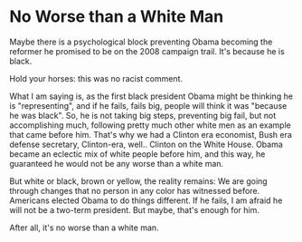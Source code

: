 # No Worse than a White Man

Maybe there is a psychological block preventing Obama becoming the reformer he promised to be on the 2008 campaign trail. It's because he is black.

Hold your horses: this was no racist comment.

What I am saying is, as the first black president Obama might be thinking he is "representing", and if he fails, fails big, people will think it was "because he was black". So, he is not taking big steps, preventing big fail, but not accomplishing much, following pretty much other white men as an example that came before him. That's why we had a Clinton era economist, Bush era defense secretary, Clinton-era, well.. Clinton on the White House. Obama became an eclectic mix of white people before him, and this way, he guaranteed he would not be any worse than a white man.

But white or black, brown or yellow, the reality remains: We are going through changes that no person in any color has witnessed before. Americans elected Obama to do things different. If he fails, I am afraid he will not be a two-term president. But maybe, that's enough for him.

After all, it's no worse than a white man.
